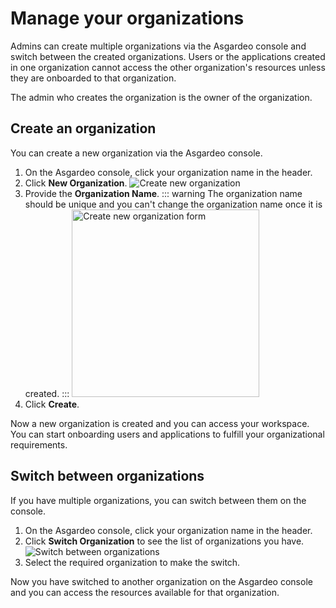 # Manage your organizations

Admins can create multiple organizations via the Asgardeo console and switch between the created organizations. Users or the applications created in one organization cannot access the other organization's resources unless they are onboarded to that organization.

The admin who creates the organization is the owner of the organization.

## Create an organization
You can create a new organization via the Asgardeo console.

1. On the Asgardeo console, click your organization name in the header.
2. Click **New Organization**.
   <img :src="$withBase('/assets/img/guides/organization/manage-organizations/create-new-organization.png')" alt="Create new organization">
3. Provide the **Organization Name**.
    ::: warning
      The organization name should be unique and you can't change the organization name once it is created.
    :::
    <img :src="$withBase('/assets/img/guides/organization/manage-organizations/create-new-organization-form.png')" alt="Create new organization form" width="300">
4. Click **Create**.

Now a new organization is created and you can access your workspace. You can start onboarding users and applications to fulfill your organizational requirements.

## Switch between organizations

If you have multiple organizations, you can switch between them on the console.

1. On the Asgardeo console, click your organization name in the header.
2. Click **Switch Organization** to see the list of organizations you have.
   <img :src="$withBase('/assets/img/guides/organization/manage-organizations/switch-organization.png')" alt="Switch between organizations">
3. Select the required organization to make the switch.

Now you have switched to another organization on the Asgardeo console and you can access the resources available for that organization.